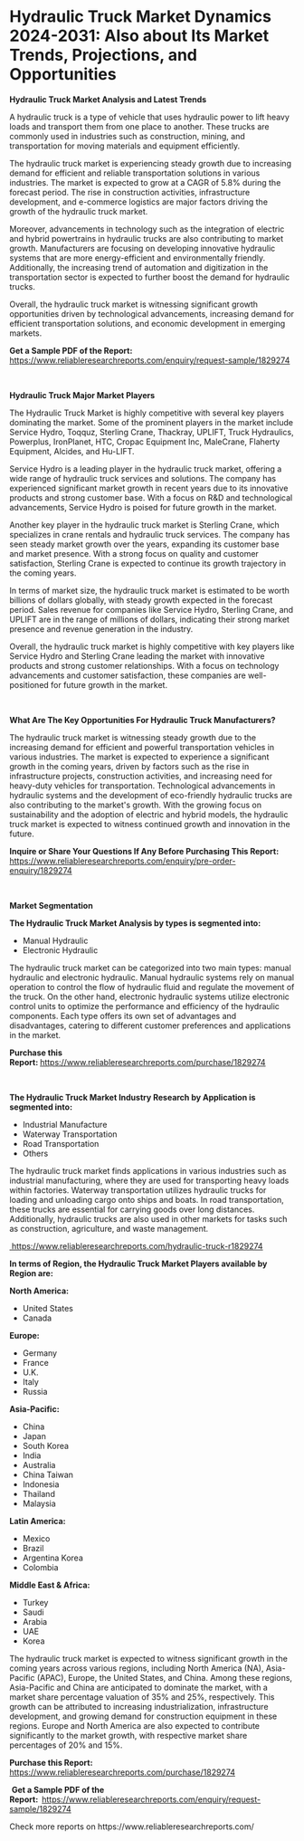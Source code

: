 <p><h1>Hydraulic Truck Market Dynamics 2024-2031: Also about Its Market Trends, Projections, and Opportunities</h1></p><p><strong>Hydraulic Truck Market Analysis and Latest Trends</strong></p>
<p><p>A hydraulic truck is a type of vehicle that uses hydraulic power to lift heavy loads and transport them from one place to another. These trucks are commonly used in industries such as construction, mining, and transportation for moving materials and equipment efficiently.</p><p>The hydraulic truck market is experiencing steady growth due to increasing demand for efficient and reliable transportation solutions in various industries. The market is expected to grow at a CAGR of 5.8% during the forecast period. The rise in construction activities, infrastructure development, and e-commerce logistics are major factors driving the growth of the hydraulic truck market.</p><p>Moreover, advancements in technology such as the integration of electric and hybrid powertrains in hydraulic trucks are also contributing to market growth. Manufacturers are focusing on developing innovative hydraulic systems that are more energy-efficient and environmentally friendly. Additionally, the increasing trend of automation and digitization in the transportation sector is expected to further boost the demand for hydraulic trucks.</p><p>Overall, the hydraulic truck market is witnessing significant growth opportunities driven by technological advancements, increasing demand for efficient transportation solutions, and economic development in emerging markets.</p></p>
<p><strong>Get a Sample PDF of the Report:&nbsp;</strong> <a href="https://www.reliableresearchreports.com/enquiry/request-sample/1829274">https://www.reliableresearchreports.com/enquiry/request-sample/1829274</a></p>
<p>&nbsp;</p>
<p><strong>Hydraulic Truck Major Market Players</strong></p>
<p><p>The Hydraulic Truck Market is highly competitive with several key players dominating the market. Some of the prominent players in the market include Service Hydro, Toqquz, Sterling Crane, Thackray, UPLIFT, Truck Hydraulics, Powerplus, IronPlanet, HTC, Cropac Equipment Inc, MaleCrane, Flaherty Equipment, Alcides, and Hu-LIFT.</p><p>Service Hydro is a leading player in the hydraulic truck market, offering a wide range of hydraulic truck services and solutions. The company has experienced significant market growth in recent years due to its innovative products and strong customer base. With a focus on R&D and technological advancements, Service Hydro is poised for future growth in the market.</p><p>Another key player in the hydraulic truck market is Sterling Crane, which specializes in crane rentals and hydraulic truck services. The company has seen steady market growth over the years, expanding its customer base and market presence. With a strong focus on quality and customer satisfaction, Sterling Crane is expected to continue its growth trajectory in the coming years.</p><p>In terms of market size, the hydraulic truck market is estimated to be worth billions of dollars globally, with steady growth expected in the forecast period. Sales revenue for companies like Service Hydro, Sterling Crane, and UPLIFT are in the range of millions of dollars, indicating their strong market presence and revenue generation in the industry.</p><p>Overall, the hydraulic truck market is highly competitive with key players like Service Hydro and Sterling Crane leading the market with innovative products and strong customer relationships. With a focus on technology advancements and customer satisfaction, these companies are well-positioned for future growth in the market.</p></p>
<p>&nbsp;</p>
<p><strong>What Are The Key Opportunities For Hydraulic Truck Manufacturers?</strong></p>
<p><p>The hydraulic truck market is witnessing steady growth due to the increasing demand for efficient and powerful transportation vehicles in various industries. The market is expected to experience a significant growth in the coming years, driven by factors such as the rise in infrastructure projects, construction activities, and increasing need for heavy-duty vehicles for transportation. Technological advancements in hydraulic systems and the development of eco-friendly hydraulic trucks are also contributing to the market's growth. With the growing focus on sustainability and the adoption of electric and hybrid models, the hydraulic truck market is expected to witness continued growth and innovation in the future.</p></p>
<p><strong>Inquire or Share Your Questions If Any Before Purchasing This Report:</strong> <a href="https://www.reliableresearchreports.com/enquiry/pre-order-enquiry/1829274">https://www.reliableresearchreports.com/enquiry/pre-order-enquiry/1829274</a></p>
<p>&nbsp;</p>
<p><strong>Market Segmentation</strong></p>
<p><strong>The Hydraulic Truck Market Analysis by types is segmented into:</strong></p>
<p><ul><li>Manual Hydraulic</li><li>Electronic Hydraulic</li></ul></p>
<p><p>The hydraulic truck market can be categorized into two main types: manual hydraulic and electronic hydraulic. Manual hydraulic systems rely on manual operation to control the flow of hydraulic fluid and regulate the movement of the truck. On the other hand, electronic hydraulic systems utilize electronic control units to optimize the performance and efficiency of the hydraulic components. Each type offers its own set of advantages and disadvantages, catering to different customer preferences and applications in the market.</p></p>
<p><strong>Purchase this Report:&nbsp;</strong><a href="https://www.reliableresearchreports.com/purchase/1829274">https://www.reliableresearchreports.com/purchase/1829274</a></p>
<p>&nbsp;</p>
<p><strong>The Hydraulic Truck Market Industry Research by Application is segmented into:</strong></p>
<p><ul><li>Industrial Manufacture</li><li>Waterway Transportation</li><li>Road Transportation</li><li>Others</li></ul></p>
<p><p>The hydraulic truck market finds applications in various industries such as industrial manufacturing, where they are used for transporting heavy loads within factories. Waterway transportation utilizes hydraulic trucks for loading and unloading cargo onto ships and boats. In road transportation, these trucks are essential for carrying goods over long distances. Additionally, hydraulic trucks are also used in other markets for tasks such as construction, agriculture, and waste management.</p></p>
<p><a href="https://www.reliableresearchreports.com/hydraulic-truck-r1829274">&nbsp;https://www.reliableresearchreports.com/hydraulic-truck-r1829274</a></p>
<p><strong>In terms of Region, the Hydraulic Truck Market Players available by Region are:</strong></p>
<p>
    <p> <strong> North America: </strong>
        <ul>
            <li>United States</li>
            <li>Canada</li>
        </ul>
        </p> 
    <p> <strong> Europe: </strong>
        <ul>
            <li>Germany</li>
            <li>France</li>
            <li>U.K.</li>
            <li>Italy</li>
            <li>Russia</li>
        </ul>
        </p> 
    <p> <strong> Asia-Pacific: </strong>
        <ul>
            <li>China</li>
            <li>Japan</li>
            <li>South Korea</li>
            <li>India</li>
            <li>Australia</li>
            <li>China Taiwan</li>
            <li>Indonesia</li>
            <li>Thailand</li>
            <li>Malaysia</li>
        </ul>
        </p> 
    <p> <strong> Latin America: </strong>
        <ul>
            <li>Mexico</li>
            <li>Brazil</li>
            <li>Argentina Korea</li>
            <li>Colombia</li>
        </ul>
        </p> 
    <p> <strong> Middle East & Africa: </strong>
        <ul>
            <li>Turkey</li>
            <li>Saudi</li>
            <li>Arabia</li>
            <li>UAE</li>
            <li>Korea</li>
        </ul>
    </p>
    </p>
<p><p>The hydraulic truck market is expected to witness significant growth in the coming years across various regions, including North America (NA), Asia-Pacific (APAC), Europe, the United States, and China. Among these regions, Asia-Pacific and China are anticipated to dominate the market, with a market share percentage valuation of 35% and 25%, respectively. This growth can be attributed to increasing industrialization, infrastructure development, and growing demand for construction equipment in these regions. Europe and North America are also expected to contribute significantly to the market growth, with respective market share percentages of 20% and 15%.</p></p>
<p><strong>Purchase this Report: </strong><a href="https://www.reliableresearchreports.com/purchase/1829274">https://www.reliableresearchreports.com/purchase/1829274</a></p>
<p>&nbsp;<strong>Get a Sample PDF of the Report:&nbsp;&nbsp;</strong><a href="https://www.reliableresearchreports.com/enquiry/request-sample/1829274">https://www.reliableresearchreports.com/enquiry/request-sample/1829274</a></p>
<p><strong></strong></p>
<p>Check more reports on https://www.reliableresearchreports.com/</p>
